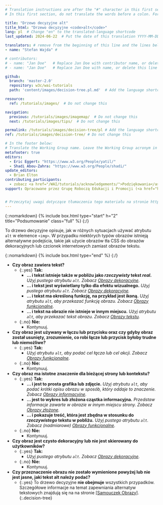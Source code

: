 ```yaml
---
# Translation instructions are after the "#" character in this first section. They are comments that do not show up in the web page. You do not need to translate the instructions after "#".
# In this first section, do not translate the words before a colon. For example, do not translate "title:". Do translate the text after "title:".

title: "Drzewo decyzyjne alt"
title_html: "Drzewo decyzyjne <code>alt</code>"
lang: pl  # Change "en" to the translated-language shortcode
last_updated: 2024-06-22  # Put the date of this translation YYYY-MM-DD (with month in the middle)

translators: # remove from the beginning of this line and the lines below: "# " (the hash sign and the space)
- name: "Stefan Wajda" # 

# contributors:
# - name: "Jan Doe"   # Replace Jan Doe with contributor name, or delete this line if none
# - name: "Jan Doe"   # Replace Jan Doe with name, or delete this line if not multiple contributors

github:
  branch: 'master-2.0'
  repository: w3c/wai-tutorials
  path: 'content/images/decision-tree.pl.md'  # Add the language shortcode to the middle of the filename, for example: content/index.fr.md

resource:
  ref: /tutorials/images/  # Do not change this

navigation:
  previous: /tutorials/images/imagemap/  # Do not change this
  next: /tutorials/images/tips/  # Do not change this

permalink: /tutorials/images/decision-tree/pl # Add the language shortcode to the end, with no slash at end, for example: /link/to/page/fr
ref: /tutorials/images/decision-tree/ # Do not change this

# In the footer below:
# Translate the Working Group name. Leave the Working Group acronym in English.
metafooter: true
editors:
  - Eric Eggert: "https://www.w3.org/People/yatil/"
  - Shadi Abou-Zahra: "https://www.w3.org/People/shadi/"
update_editors:
  - Brian Elton
contributing_participants:
  - zobacz <a href="/WAI/tutorials/acknowledgements/">Podziękowania</a>
support: Opracowane przez Grupę Roboczą Edukacji i Promocji (<a href="https://www.w3.org/groups/wg/eowg">EOWG</a>). Opracowane przy wsparciu <a href="https://www.w3.org/WAI/ACT/"> projektu WAI-ACT</a>, współfinansowanego przez <strong>European Commission  Program <abbr title="Technologie Społeczeństwa Informacyjnego">IST</abbr> Komisji Europejskiej</strong>.


# Przeczytaj uwagi dotyczące tłumaczenia tego materiału na stronie https://github.com/w3c/wai-tutorials#readme
---
```


{::nomarkdown}
{% include box.html type="start" h="2" title="Podsumowanie" class="full" %}
{:/}

To drzewo decyzyjne opisuje, jak w różnych sytuacjach używać atrybutu `alt` w elemence `<img>`. W przypadku niektórych typów obrazów istnieją alternatywne podejścia, takie jak użycie obrazów tła CSS do obrazów dekoracyjnych lub czcionek internetowych zamiast obrazów tekstu.

{::nomarkdown}
{% include box.html type="end" %}
{:/}

- **Czy obraz zawiera tekst?**
  - {:.yes} **Tak:**
    -   **…  i tekst istnieje także w pobliżu jako *rzeczywisty* tekst *real*.**
      _Użyj pustego atrybutu  `alt`. Zobacz [Obrazy dekoracyjne](/tutorials/images/decorative/)._
    -   **… i tekst jest wyświetlany tylko dla efektu wizualnego.**
      _Użyj pustego atrybutu  `alt`. Zobacz [Obrazy dekoracyjne](/tutorials/images/decorative/)._
    -   **… i tekst ma określoną funkcję, na przykład jest ikoną.**
      _Użyj atrybutu `alt`, aby przekazać funkcję obrazu. Zobacz [Obrazy funkcjonalne](/tutorials/images/functional/)._
    -   **…  i tekst na obrazie nie istnieje w innym miejscu.** _Użyj atrybutu `alt`, aby przekazać tekst obrazu. Zobacz [Obrazy tekstu](/tutorials/images/textual/#styled-text-decorative-effect)._
  - {:.no} **Nie:**
    - Kontynuuj.
- **Czy obraz jest używany w łączu lub przycisku oraz czy gdyby obraz został usunięty, zrozumienie, co robi łącze lub przycisk byłoby trudne lub niemożliwe?**
  - {:.yes} **Tak:**
    - _Użyj atrybutu `alt`, aby podać cel łącza lub  cel akcji. Zobacz [Obrazy funkcjonalne](/tutorials/images/functional/)._
  - {:.no} **Nie:**
    - Kontynuuj.
- **Czy obraz ma istotne znaczenie dla bieżącej strony lub kontekstu?**
  - {:.yes} **Tak:**
    - **…  i jest to prosta grafika lub zdjęcie.**
      _Użyj atrybutu `alt`, aby podać krótki opisu obrazu w sposób, który oddaje to znaczenie. Zobacz [Obrazy informacyjne](/tutorials/images/informative/)._
    - **… jest to wykres lub złożona cząstka informacyjna.**
      _Przedstaw informacje zawarte w obrazie w innym miejscu strony. Zobacz [Obrazy złożone](/tutorials/images/complex/)._
    - **… i pokazuje treść, która jest zbędna w stosunku do *rzeczywistego* tekstu w pobliżu.**
      _Użyj pustego atrybutu `alt`. Zobacz (nadmiarowe) [Obrazy funkcjonalne](/tutorials/images/functional/#logo-image-within-link-text)._
  - {:.no} **Nie:**
    - Kontynuuj.
- **Czy obraz jest czysto dekoracyjny lub nie jest skierowany do użytkowników?**
  - {:.yes} **Tak:**
    - _Użyj pustego atrybutu `alt`. Zobacz [Obrazy dekoracyjne](/tutorials/images/decorative/)._
  - {:.no} **Nie:**
    - Kontynuuj.
- **Czy przeznaczenie obrazu nie zostało wymienione powyżej lub nie jest jasne, jaki tekst alt należy podać?**
  - {:.yes} To drzewo decyzyjne **nie obejmuje** wszystkich przypadków. Szczegółowe informacje na temat zapewniania alternatyw tekstowych znajdują się na na stronie [[Samouczek Obrazy]](/tutorials/images/).
{:.decision-tree}

